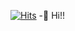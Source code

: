[![Hits](https://hits.seeyoufarm.com/api/count/incr/badge.svg?url=https%3A%2F%2Fgithub.com%2Fsh1njimae&count_bg=%2379C83D&title_bg=%23555555&icon=&icon_color=%23E7E7E7&title=hits&edge_flat=false)](https://hits.seeyoufarm.com)
-👋 Hi!!

<!---
sh1njimae/sh1njimae is a ✨ special ✨ repository because its `README.md` (this file) appears on your GitHub profile.
You can click the Preview link to take a look at your changes.
--->

